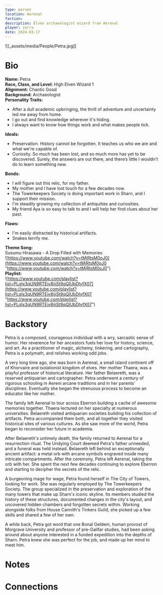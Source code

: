 ```yaml
---
type: person
location: Aerenal
faction: 
description: Elven archaeologist wizard from Aerenal
player: zorra
date: 2024-03-17
---
```

![[_assets/media/People/Petra.jpg]]
# Bio
**Name:** Petra <br />
**Race, Class, and Level:** High Elven Wizard 1 <br />
**Alignment:** Chaotic Good <br />
**Background:** Archaeologist <br />
**Personality Traits:**

- After a dull academic upbringing, the thrill of adventure and uncertainty led me away from home.
- I go out and find knowledge wherever it's hiding.
- I always want to know how things work and what makes people tick.

**Ideals:**

- Preservation. History cannot be forgotten. It teaches us who we are and what we're capable of.
- Curiosity. So much has been lost, and so much more has yet to be discovered. Surely, the answers are out there, and there’s little I wouldn’t do to learn something new.

**Bonds:**

- I will figure out this relic, for my father.
- My mother and I have lost touch for a few decades now.
- The Towerkeepers Society is doing important work in Sharn, and I support their mission.
- I'm steadily growing my collection of antiquities and curiosities.
- My friend Aya is so easy to talk to and I will help her find clues about her past.

**Flaws:**

- I'm easily distracted by historical artifacts.
- Snakes terrify me.

**Theme Song:**<br />
Susumu Hirasawa - A Drop Filled with Memories<br />
![https://www.youtube.com/watch?v=tMjRtsM0oJ0](https://www.youtube.com/watch?v=tMjRtsM0oJ0 "https://www.youtube.com/watch?v=tMjRtsM0oJ0") <br />
**Playlist:**<br />
![https://www.youtube.com/playlist?list=PLqIx3qUN9RTEiv8ijiSt9qQlUbDIyfX07](https://www.youtube.com/playlist?list=PLqIx3qUN9RTEiv8ijiSt9qQlUbDIyfX07 "https://www.youtube.com/playlist?list=PLqIx3qUN9RTEiv8ijiSt9qQlUbDIyfX07")
# Backstory

Petra is a composed, courageous individual with a wry, sarcastic sense of humor. Her reverence for her ancestors fuels her love for history, science, and art. As a practitioner of magic, alchemy, tinkering, and cartography, Petra is a polymath, and relishes working odd jobs. 

A very long time ago, she was born in Aerenal, a small island continent off of Khorvaire and isolationist kingdom of elves. Her mother Thaera, was a playful professor of historical literature. Her father Belaereth, was a reserved antiquarian and cartographer. Petra underwent a century of rigorous schooling in Aereni arcane traditions and in her parents' disciplines. Eventually she began the strenuous process to become an educator like her mother. 

The family left Aerenal to tour across Eberron building a cache of awesome memories together. Thaera lectured on her specialty at numerous universities. Belaereth visited antiquarian societies building his collection of artifacts. Petra accompanied them both, and all together they visited historical sites of various cultures. As she saw more of the world, Petra began to reconsider her future in academia.

After Belaereth's untimely death, the family returned to Aerenal for a resurrection ritual. The Undying Court deemed Petra's father unneeded, and a funeral was held instead. Belaereth left behind an exceptionally ancient artifact: a metal orb with arcane symbols engraved inside many intricate compartments. After the ceremony, Petra left Aerenal, taking the orb with her. She spent the next few decades continuing to explore Eberron and starting to decipher the secrets of the relic. 

A burgeoning mage for wage, Petra found herself in The City of Towers, looking for work. She was regularly employed by The Towerkeepers Society. The group specialized in the preservation and exploration of the many towers that make up Sharn's iconic skyline. Its members studied the history of these structures, documented changes in the city's layout, and uncovered hidden chambers and forgotten secrets within. Working alongside folks from House Cannith's Tinkers Guild, she picked up a few skills and shared a few of her own. 

A while back, Petra got word that one Bonal Geldem, human provost of Morgrave University and professor of pre-Galifar studies, had been asking around about anyone interested in a funded expedition into the depths of Sharn. Petra knew she was perfect for the job, and made up her mind to meet him.
# Notes


# Connections

